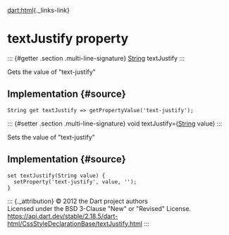 [dart:html](../../dart-html/dart-html-library){._links-link}

textJustify property
====================

::: {#getter .section .multi-line-signature}
[String](../../dart-core/string-class) textJustify
:::

Gets the value of \"text-justify\"

Implementation {#source}
--------------

``` {.language-dart data-language="dart"}
String get textJustify => getPropertyValue('text-justify');
```

::: {#setter .section .multi-line-signature}
void textJustify=([String](../../dart-core/string-class) value)
:::

Sets the value of \"text-justify\"

Implementation {#source}
--------------

``` {.language-dart data-language="dart"}
set textJustify(String value) {
  setProperty('text-justify', value, '');
}
```

::: {._attribution}
© 2012 the Dart project authors\
Licensed under the BSD 3-Clause \"New\" or \"Revised\" License.\
<https://api.dart.dev/stable/2.18.5/dart-html/CssStyleDeclarationBase/textJustify.html>
:::
